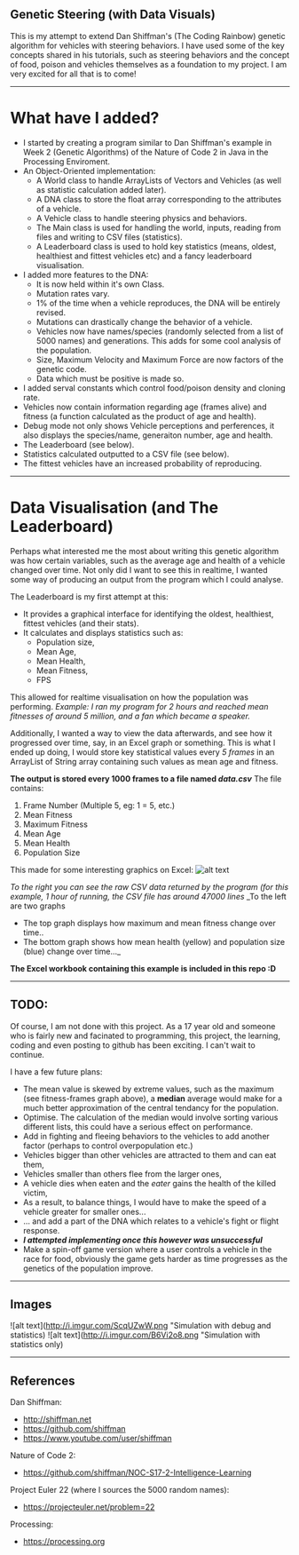 ## Genetic Steering (with Data Visuals)
This is my attempt to extend Dan Shiffman's (The Coding Rainbow) genetic algorithm for vehicles with steering behaviors.
I have used some of the key concepts shared in his tutorials, such as steering behaviors and the concept of food, poison and vehicles themselves as a foundation to my project. I am very excited for all that is to come!

***

# What have I added?
* I started by creating a program similar to Dan Shiffman's example in Week 2 (Genetic Algorithms) of the Nature of Code 2 in Java in the Processing Enviroment. 
* An Object-Oriented implementation: 
  * A World class to handle ArrayLists of Vectors and Vehicles (as well as statistic calculation added later).
  * A DNA class to store the float array corresponding to the attributes of a vehicle.
  * A Vehicle class to handle steering physics and behaviors.
  * The Main class is used for handling the world, inputs, reading from files and writing to CSV files (statistics).
  * A Leaderboard class is used to hold key statistics (means, oldest, healthiest and fittest vehicles etc) and a fancy leaderboard visualisation.
* I added more features to the DNA:
  * It is now held within it's own Class.
  * Mutation rates vary.
  * 1% of the time when a vehicle reproduces, the DNA will be entirely revised.
  * Mutations can drastically change the behavior of a vehicle.
  * Vehicles now have names/species (randomly selected from a list of 5000 names) and generations. This adds for some cool analysis of the population.
  * Size, Maximum Velocity and Maximum Force are now factors of the genetic code.
  * Data which must be positive is made so.
 * I added serval constants which control food/poison density and cloning rate.
 * Vehicles now contain information regarding age (frames alive) and fitness (a function calculated as the product of age and health).
 * Debug mode not only shows Vehicle perceptions and perferences, it also displays the species/name, generaiton number, age and health.
 * The Leaderboard (see below).
 * Statistics calculated outputted to a CSV file (see below).
 * The fittest vehicles have an increased probability of reproducing.
 
*** 

# Data Visualisation (and The Leaderboard)
Perhaps what interested me the most about writing this genetic algorithm was how certain variables, such as the average age and health of a vehicle changed over time. Not only did I want to see this in realtime, I wanted some way of producing an output from the program which I could analyse.

The Leaderboard is my first attempt at this:
* It provides a graphical interface for identifying the oldest, healthiest, fittest vehicles (and their stats).
* It calculates and displays statistics such as:
  * Population size,
  * Mean Age,
  * Mean Health,
  * Mean Fitness,
  * FPS
  
This allowed for realtime visualisation on how the population was performing.
_Example: I ran my program for 2 hours and reached mean fitnesses of around 5 million, and a fan which became a speaker._

Additionally, I wanted a way to view the data afterwards, and see how it progressed over time, say, in an Excel graph or something. This is what I ended up doing, I would store key statistical values every *5 frames* in an ArrayList of String array containing such values as mean age and fitness.

**The output is stored every 1000 frames to a file named _data.csv_**
The file contains: 
1. Frame Number (Multiple 5, eg: 1 = 5, etc.)
2. Mean Fitness
3. Maximum Fitness 
4. Mean Age
5. Mean Health
6. Population Size

This made for some interesting graphics on Excel:
![alt text](http://i.imgur.com/uKdcvBX.png "Data and graphs")

_To the right you can see the raw CSV data returned by the program (for this example, 1 hour of running, the CSV file has around 47000 lines_
_To the left are two graphs
* The top graph displays how maximum and mean fitness change over time..
* The bottom graph shows how mean health (yellow) and population size (blue) change over time..._

**The Excel workbook containing this example is included in this repo :D**

***

## TODO:
Of course, I am not done with this project. As a 17 year old and someone who is fairly new and facinated to programming, this project, the learning, coding and even posting to github has been exciting. I can't wait to continue.

I have a few future plans:
* The mean value is skewed by extreme values, such as the maximum (see fitness-frames graph above), a **median** average would make for a much better approximation of the central tendancy for the population.
* Optimise. The calculation of the median would involve sorting various different lists, this could have a serious effect on performance.
* Add in fighting and fleeing behaviors to the vehicles to add another factor (perhaps to control overpopulation etc.) 
 * Vehicles bigger than other vehicles are attracted to them and can eat them,
 * Vehicles smaller than others flee from the larger ones,
 * A vehicle dies when eaten and the _eater_ gains the health of the killed victim,
 * As a result, to balance things, I would have to make the speed of a vehicle greater for smaller ones...
 * ... and add a part of the DNA which relates to a vehicle's fight or flight response.
 * ***I attempted implementing once this however was unsuccessful*** 
* Make a spin-off game version where a user controls a vehicle in the race for food, obviously the game gets harder as time progresses as the genetics of the population improve.

***

## Images
![alt text](http://i.imgur.com/ScqUZwW.png "Simulation with debug and statistics)
![alt text](http://i.imgur.com/B6Vi2o8.png "Simulation with statistics only)

*** 

## References
Dan Shiffman:
* http://shiffman.net
* https://github.com/shiffman
* https://www.youtube.com/user/shiffman

Nature of Code 2: 
* https://github.com/shiffman/NOC-S17-2-Intelligence-Learning

Project Euler 22 (where I sources the 5000 random names):
* https://projecteuler.net/problem=22

Processing: 
* https://processing.org


 
